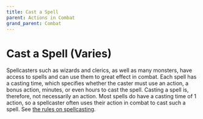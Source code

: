 ```yaml
---
title: Cast a Spell
parent: Actions in Combat
grand_parent: Combat
---
```


# Cast a Spell (Varies)
Spellcasters such as wizards and clerics, as well as many monsters, have access to spells and can use them to great effect in combat. Each spell has a casting time, which specifies whether the caster must use an action, a bonus action, minutes, or even hours to cast the spell. Casting a spell is, therefore, not necessarily an action. Most spells do have a casting time of 1 action, so a spellcaster often uses their action in combat to cast such a spell. See [the rules on spellcasting](https://stormchaserroleplaying.com/stormchaserRPG/Spellcasting/).
